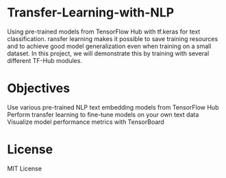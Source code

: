 # Transfer-Learning-with-NLP
Using pre-trained models from TensorFlow Hub with tf.keras for text classification. ransfer learning makes it possible to save training resources and to achieve good model generalization even when training on a small dataset. In this project, we will demonstrate this by training with several different TF-Hub modules.

# Objectives
Use various pre-trained NLP text embedding models from TensorFlow Hub
Perform transfer learning to fine-tune models on your own text data
Visualize model performance metrics with TensorBoard

# License 
MIT License
